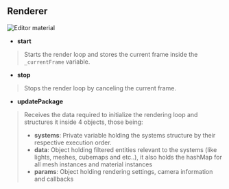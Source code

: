 ## Renderer

<img src="https://github.com/projection-engine/engine/blob/v0.1.x-alpha/flow.jpg?raw=true" alt="Editor material"/>

- **start**
> Starts the render loop and stores the current frame inside the `_currentFrame` variable.
- **stop**
> Stops the render loop by canceling the current frame.
- **updatePackage**
> Receives the data required to initialize the rendering loop and structures it inside 4 objects, those being:
> - **systems**: Private variable holding the systems structure by their respective execution order.
> - **data**: Object holding filtered entities relevant to the systems (like lights, meshes, cubemaps and etc..), it also holds the hashMap for all mesh instances and material instances
> - **params**: Object holding rendering settings, camera information and callbacks

